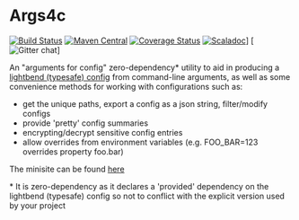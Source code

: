 Args4c
====

[![Build Status](https://travis-ci.org/aaronp/args4c.svg?branch=master)](https://travis-ci.org/aaronp/args4c)
[![Maven Central](https://maven-badges.herokuapp.com/maven-central/com.github.aaronp/args4c_2.12/badge.png)](https://maven-badges.herokuapp.com/maven-central/com.github.aaronp/args4c_2.12)
[![Coverage Status](https://coveralls.io/repos/github/aaronp/args4c/badge.svg?branch=master)](https://coveralls.io/github/aaronp/args4c?branch=master)
[![Scaladoc](https://javadoc-badge.appspot.com/com.github.aaronp/args4c_2.12.svg?label=scaladoc)](https://javadoc-badge.appspot.com/com.github.aaronp/args4c_2.12)]
[![Gitter chat](https://badges.gitter.im/gitterHQ/gitter.png)]

An "arguments for config" zero-dependency* utility to aid in producing a [lightbend (typesafe) config](https://github.com/lightbend/config) from command-line arguments, as well as some convenience methods for working with configurations such as:

 * get the unique paths, export a config as a json string, filter/modify configs
 * provide 'pretty' config summaries
 * encrypting/decrypt sensitive config entries
 * allow overrides from environment variables (e.g. FOO_BAR=123 overrides property foo.bar)

The minisite can be found [here](https://aaronp.github.io/args4c/index.html)

\* It is zero-dependency as it declares a 'provided' dependency on the lightbend (typesafe) config so not to conflict with the explicit version used by your project   